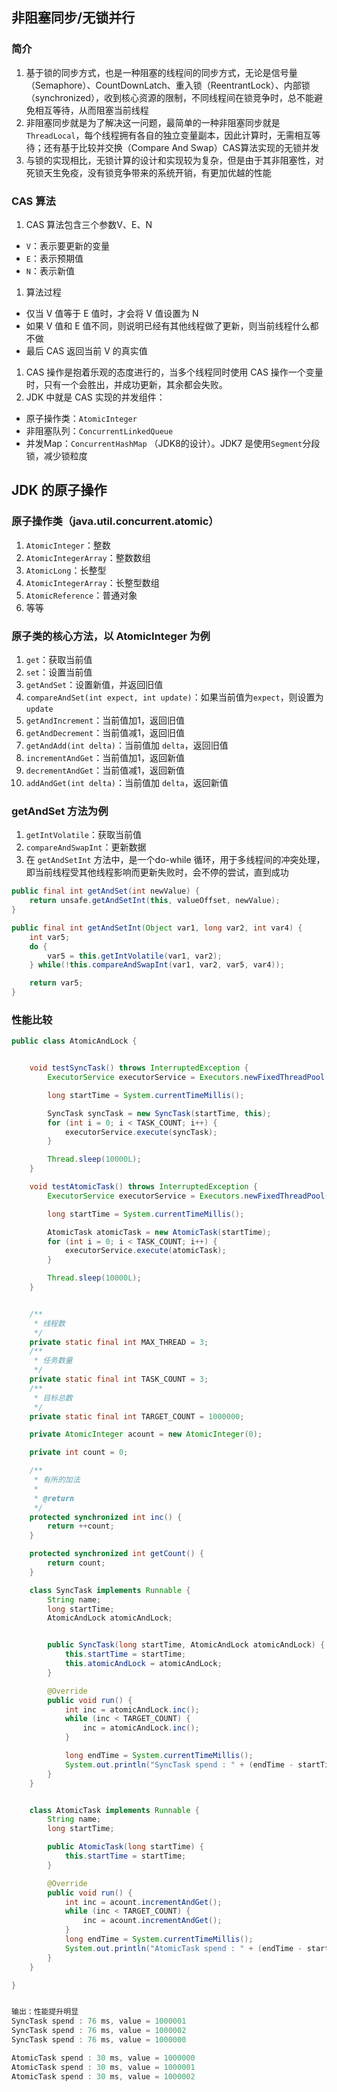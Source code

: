 ## 非阻塞同步/无锁并行

### 简介

1. 基于锁的同步方式，也是一种阻塞的线程间的同步方式，无论是信号量（Semaphore）、CountDownLatch、重入锁（ReentrantLock）、内部锁（synchronized），收到核心资源的限制，不同线程间在锁竞争时，总不能避免相互等待，从而阻塞当前线程
2. 非阻塞同步就是为了解决这一问题，最简单的一种非阻塞同步就是 `ThreadLocal`，每个线程拥有各自的独立变量副本，因此计算时，无需相互等待；还有基于比较并交换（Compare And Swap）CAS算法实现的无锁并发
3. 与锁的实现相比，无锁计算的设计和实现较为复杂，但是由于其非阻塞性，对死锁天生免疫，没有锁竞争带来的系统开销，有更加优越的性能

### CAS 算法

1. CAS 算法包含三个参数V、E、N

- `V`：表示要更新的变量
- `E`：表示预期值
- `N`：表示新值

1. 算法过程

- 仅当 V 值等于 E 值时，才会将 V 值设置为 N
- 如果 V 值和 E 值不同，则说明已经有其他线程做了更新，则当前线程什么都不做
- 最后 CAS 返回当前 V 的真实值

1. CAS 操作是抱着乐观的态度进行的，当多个线程同时使用 CAS 操作一个变量时，只有一个会胜出，并成功更新，其余都会失败。
2. JDK 中就是 CAS 实现的并发组件：

- 原子操作类：`AtomicInteger`
- 非阻塞队列：`ConcurrentLinkedQueue`
- 并发Map：`ConcurrentHashMap` （JDK8的设计）。JDK7 是使用`Segment`分段锁，减少锁粒度

## JDK 的原子操作

### 原子操作类（java.util.concurrent.atomic）

1. `AtomicInteger`：整数
2. `AtomicIntegerArray`：整数数组
3. `AtomicLong`：长整型
4. `AtomicIntegerArray`：长整型数组
5. `AtomicReference`：普通对象
6. 等等

### 原子类的核心方法，以 AtomicInteger 为例

1. `get`：获取当前值
2. `set`：设置当前值
3. `getAndSet`：设置新值，并返回旧值
4. `compareAndSet(int expect, int update)`：如果当前值为`expect`，则设置为 `update`
5. `getAndIncrement`：当前值加1，返回旧值
6. `getAndDecrement`：当前值减1，返回旧值
7. `getAndAdd(int delta)`：当前值加 `delta`，返回旧值
8. `incrementAndGet`：当前值加1，返回新值
9. `decrementAndGet`：当前值减1，返回新值
10. `addAndGet(int delta)`：当前值加 `delta`，返回新值

### getAndSet 方法为例

1. `getIntVolatile`：获取当前值
2. `compareAndSwapInt`：更新数据
3. 在 `getAndSetInt` 方法中，是一个do-while 循环，用于多线程间的冲突处理，即当前线程受其他线程影响而更新失败时，会不停的尝试，直到成功

```java
public final int getAndSet(int newValue) {
    return unsafe.getAndSetInt(this, valueOffset, newValue);
}

public final int getAndSetInt(Object var1, long var2, int var4) {
    int var5;
    do {
        var5 = this.getIntVolatile(var1, var2);
    } while(!this.compareAndSwapInt(var1, var2, var5, var4));

    return var5;
}
```

### 性能比较

```java
public class AtomicAndLock {


    void testSyncTask() throws InterruptedException {
        ExecutorService executorService = Executors.newFixedThreadPool(MAX_THREAD);

        long startTime = System.currentTimeMillis();

        SyncTask syncTask = new SyncTask(startTime, this);
        for (int i = 0; i < TASK_COUNT; i++) {
            executorService.execute(syncTask);
        }

        Thread.sleep(10000L);
    }

    void testAtomicTask() throws InterruptedException {
        ExecutorService executorService = Executors.newFixedThreadPool(MAX_THREAD);

        long startTime = System.currentTimeMillis();

        AtomicTask atomicTask = new AtomicTask(startTime);
        for (int i = 0; i < TASK_COUNT; i++) {
            executorService.execute(atomicTask);
        }

        Thread.sleep(10000L);
    }


    /**
     * 线程数
     */
    private static final int MAX_THREAD = 3;
    /**
     * 任务数量
     */
    private static final int TASK_COUNT = 3;
    /**
     * 目标总数
     */
    private static final int TARGET_COUNT = 1000000;

    private AtomicInteger acount = new AtomicInteger(0);

    private int count = 0;

    /**
     * 有所的加法
     *
     * @return
     */
    protected synchronized int inc() {
        return ++count;
    }

    protected synchronized int getCount() {
        return count;
    }

    class SyncTask implements Runnable {
        String name;
        long startTime;
        AtomicAndLock atomicAndLock;


        public SyncTask(long startTime, AtomicAndLock atomicAndLock) {
            this.startTime = startTime;
            this.atomicAndLock = atomicAndLock;
        }

        @Override
        public void run() {
            int inc = atomicAndLock.inc();
            while (inc < TARGET_COUNT) {
                inc = atomicAndLock.inc();
            }

            long endTime = System.currentTimeMillis();
            System.out.println("SyncTask spend : " + (endTime - startTime) + " ms, " + "value = " + inc);
        }
    }


    class AtomicTask implements Runnable {
        String name;
        long startTime;

        public AtomicTask(long startTime) {
            this.startTime = startTime;
        }

        @Override
        public void run() {
            int inc = acount.incrementAndGet();
            while (inc < TARGET_COUNT) {
                inc = acount.incrementAndGet();
            }
            long endTime = System.currentTimeMillis();
            System.out.println("AtomicTask spend : " + (endTime - startTime) + " ms, " + "value = " + inc);
        }
    }

}


输出：性能提升明显
SyncTask spend : 76 ms, value = 1000001
SyncTask spend : 76 ms, value = 1000002
SyncTask spend : 76 ms, value = 1000000

AtomicTask spend : 30 ms, value = 1000000
AtomicTask spend : 30 ms, value = 1000001
AtomicTask spend : 30 ms, value = 1000002
```